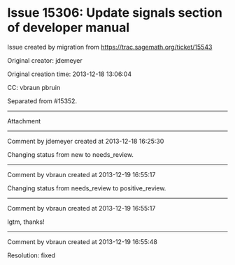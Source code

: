 # Issue 15306: Update signals section of developer manual

Issue created by migration from https://trac.sagemath.org/ticket/15543

Original creator: jdemeyer

Original creation time: 2013-12-18 13:06:04

CC:  vbraun pbruin

Separated from #15352.


---

Attachment


---

Comment by jdemeyer created at 2013-12-18 16:25:30

Changing status from new to needs_review.


---

Comment by vbraun created at 2013-12-19 16:55:17

Changing status from needs_review to positive_review.


---

Comment by vbraun created at 2013-12-19 16:55:17

lgtm, thanks!


---

Comment by vbraun created at 2013-12-19 16:55:48

Resolution: fixed
